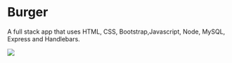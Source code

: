 # Burger
A full stack app that uses HTML, CSS, Bootstrap,Javascript, Node, MySQL, Express and Handlebars. 

<img src="/public/assets/images/burger_video.gif">
